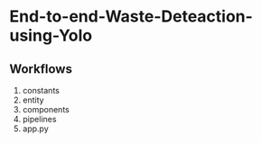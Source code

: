 # End-to-end-Waste-Deteaction-using-Yolo

## Workflows
1. constants
2. entity
3. components
4. pipelines
5. app.py